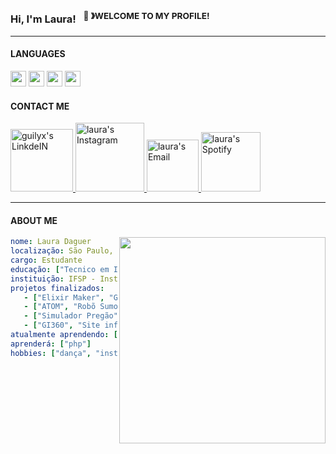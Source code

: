 ### Hi, I'm Laura! &nbsp;&nbsp;<sup>👾 &#12299;WELCOME TO MY PROFILE! </sup>
----

#### LANGUAGES 
<div>
<img height="25" src="https://img.shields.io/badge/-Python-000?&logo=Python">
<img height="25" src="https://img.shields.io/badge/-Java-000?&logo=Java&logoColor=007396">
<img height="25" src="https://img.shields.io/badge/-C-000?&logo=C">
<img height="25" src="https://img.shields.io/badge/-SQL-000?&logo=MySQL">
</div>

#### CONTACT ME
<a href="https://www.linkedin.com/in/laura-daguer-024730292/">
  <img alt="guilyx's LinkdeIN" width="100px" src="https://img.shields.io/badge/LinkedIn-0A66C2?logo=linkedin&logoColor=fff&style=for-the-badge" />
</a>
<a href="https://www.instagram.com/arudaguer/">
  <img alt="laura's Instagram" width="110px" src="https://img.shields.io/badge/Instagram-E4405F?logo=instagram&logoColor=fff&style=for-the-badge" />
</a>
<a href="mailto: laura.daguerds@gmail.com">
  <img alt="laura's Email" width="83px" src="https://img.shields.io/badge/-Gmail-%23333?style=for-the-badge&logo=gmail&logoColor=white" />
</a> 
<a href="https://open.spotify.com/user/11147618695?si=zZFn6uAGRLyoU02lsG50GA">
  <img alt="laura's Spotify" width="95px" src="https://img.shields.io/badge/Spotify-1ED760?&style=for-the-badge&logo=spotify&logoColor=white" />
</a>

<br>

----


#### ABOUT ME
<img align="right" width="330" src="https://spotify-recently-played-readme.vercel.app/api?user=q202k7a6mmn1003l7hpzxhpmb&count=5">

```yaml
nome: Laura Daguer
localização: São Paulo, Brasil
cargo: Estudante
educação: ["Tecnico em Informática"]
instituição: IFSP - Instituto Federal de São Paulo
projetos finalizados:
   - ["Elixir Maker", "Gerenciador de ficha de RPG", "2023"]
   - ["ATOM", "Robõ Sumo", "2023"]
   - ["Simulador Pregão", "Simulador do pregão na bolsa de valores", "2023"]
   - ["GI360", "Site informatívo sobre finanças", "2023"]
atualmente aprendendo: ["python", "html"]
aprenderá: ["php"]
hobbies: ["dança", "instrumentos musicais", "teatro", "leitura"]
```
</br>











